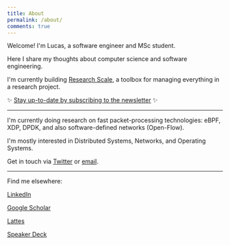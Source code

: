 ```yaml
---
title: About
permalink: /about/
comments: true
---
```


Welcome! I'm Lucas, a software engineer and MSc student.

Here I share my thoughts about computer science and software engineering.

I'm currently building [Research Scale](https://researchscale.io), a toolbox for managing everything in a research project.

✨ [Stay up-to-date by subscribing to the newsletter](https://andreybleme.substack.com/) ✨

--- 

I'm currently doing research on fast packet-processing technologies: eBPF, XDP, DPDK, and also software-defined networks (Open-Flow).

I'm mostly interested in Distributed Systems, Networks, and Operating Systems.

Get in touch via [Twitter](https://twitter.com/andreybleme) or [email](mailto:andreybleme1@gmail.com).

---

Find me elsewhere:

[LinkedIn](https://www.linkedin.com/in/andreybleme/)

[Google Scholar](https://scholar.google.com/citations?user=Yt9LrFoAAAAJ)

[Lattes](http://lattes.cnpq.br/0515658353873955)

[Speaker Deck](https://speakerdeck.com/andreybleme)

